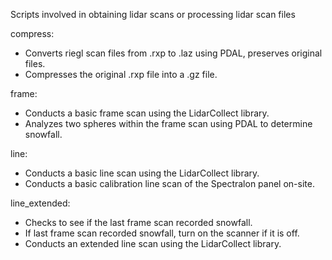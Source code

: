 Scripts involved in obtaining lidar scans or processing lidar scan files

compress:
  - Converts riegl scan files from .rxp to .laz using PDAL, preserves original files.
  - Compresses the original .rxp file into a .gz file.

frame:
  - Conducts a basic frame scan using the LidarCollect library.
  - Analyzes two spheres within the frame scan using PDAL to determine snowfall.

line:
  - Conducts a basic line scan using the LidarCollect library.
  - Conducts a basic calibration line scan of the Spectralon panel on-site.

line_extended:
  - Checks to see if the last frame scan recorded snowfall.
  - If last frame scan recorded snowfall, turn on the scanner if it is off.
  - Conducts an extended line scan using the LidarCollect library.
